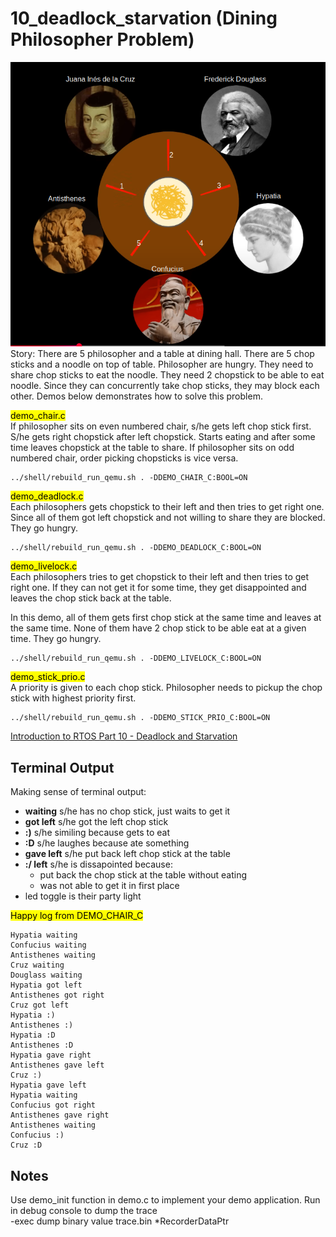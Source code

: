 # 10_deadlock_starvation (Dining Philosopher Problem)

![Dining Philosopher Problem](./doc/HungerProblem.png "Dining Philosopher Problem")  
Story:
There are 5 philosopher and a table at dining hall. There are 5 chop sticks and a noodle on top of table. Philosopher are hungry. They need to share chop sticks to eat the noodle. They need 2 chopstick to be able to eat noodle. Since they can concurrently take chop sticks, they may block each other. Demos below demonstrates how to solve this problem.  
  
<mark>demo_chair.c</mark>  
If philosopher sits on even numbered chair, s/he gets left chop stick first. S/he gets right chopstick after left chopstick. Starts eating and after some time leaves chopstick at the table to share. If philosopher sits on odd numbered chair, order picking chopsticks is vice versa.
```
../shell/rebuild_run_qemu.sh . -DDEMO_CHAIR_C:BOOL=ON
```

<mark>demo_deadlock.c</mark>  
Each philosophers gets chopstick to their left and then tries to get right one. Since all of them got left chopstick and not willing to share they are blocked. They go hungry.
```
../shell/rebuild_run_qemu.sh . -DDEMO_DEADLOCK_C:BOOL=ON
```

<mark>demo_livelock.c</mark>  
Each philosophers tries to get chopstick to their left and then tries to get right one. If they can not get it for some time, they get disappointed and leaves the chop stick back at the table.  

In this demo, all of them gets first chop stick at the same time and leaves at the same time. None of them have 2 chop stick to be able eat at a given time. They go hungry.
```
../shell/rebuild_run_qemu.sh . -DDEMO_LIVELOCK_C:BOOL=ON
```

<mark>demo_stick_prio.c</mark>  
A priority is given to each chop stick. Philosopher needs to pickup the chop stick with highest priority first.
```
../shell/rebuild_run_qemu.sh . -DDEMO_STICK_PRIO_C:BOOL=ON
```
  
[Introduction to RTOS Part 10 - Deadlock and Starvation](https://www.youtube.com/watch?v=hRsWi4HIENc&list=PLEBQazB0HUyQ4hAPU1cJED6t3DU0h34bz&index=10)  
  

## Terminal Output
Making sense of terminal output:  
* **waiting** s/he has no chop stick, just waits to get it
* **got left** s/he got the left chop stick
* **:)** s/he similing because gets to eat
* **:D** s/he laughes because ate something
* **gave left** s/he put back left chop stick at the table
* **:/ left** s/he is dissapointed because:
    * put back the chop stick at the table without eating
    * was not able to get it in first place
* led toggle is their party light
  
<mark>Happy log from DEMO_CHAIR_C</mark>
```
Hypatia waiting  
Confucius waiting  
Antisthenes waiting  
Cruz waiting  
Douglass waiting  
Hypatia got left  
Antisthenes got right  
Cruz got left  
Hypatia :)  
Antisthenes :)  
Hypatia :D  
Antisthenes :D  
Hypatia gave right  
Antisthenes gave left  
Cruz :)  
Hypatia gave left  
Hypatia waiting  
Confucius got right  
Antisthenes gave right  
Antisthenes waiting  
Confucius :)  
Cruz :D  
```

## Notes
Use demo_init function in demo.c to implement your demo application.
Run in debug console to dump the trace  
-exec dump binary value trace.bin *RecorderDataPtr